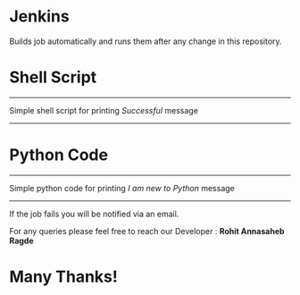 # Jenkins

Builds job automatically and runs them after any change in this repository.

# Shell Script
---

Simple shell script for printing *Successful* message

---
# Python Code
---

Simple python code for printing *I am new to Python* message

---


If the job fails you will be notified via an email.


For any queries please feel free to reach our Developer : **Rohit Annasaheb Ragde**

# Many Thanks!
